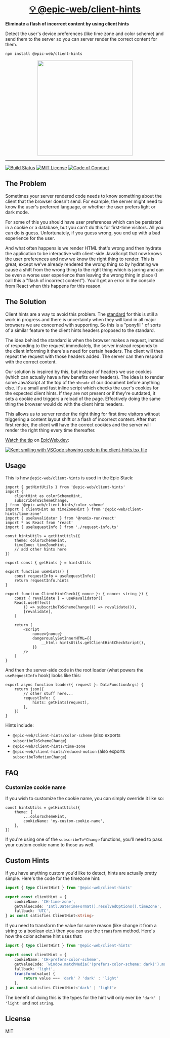 <div>
  <h1 align="center"><a href="https://npm.im/@epic-web/client-hints">💡 @epic-web/client-hints</a></h1>
  <strong>
    Eliminate a flash of incorrect content by using client hints
  </strong>
  <p>
    Detect the user's device preferences (like time zone and color scheme) and
    send them to the server so you can server render the correct content for
    them.
  </p>
</div>

```
npm install @epic-web/client-hints
```

<div align="center">
  <a
    alt="Epic Web logo"
    href="https://www.epicweb.dev"
  >
    <img
      width="300px"
      src="https://github-production-user-asset-6210df.s3.amazonaws.com/1500684/257881576-fd66040b-679f-4f25-b0d0-ab886a14909a.png"
    />
  </a>
</div>

<hr />

<!-- prettier-ignore-start -->
[![Build Status][build-badge]][build]
[![MIT License][license-badge]][license]
[![Code of Conduct][coc-badge]][coc]
<!-- prettier-ignore-end -->

## The Problem

Sometimes your server rendered code needs to know something about the client
that the browser doesn't send. For example, the server might need to know the
user's preferred language, or whether the user prefers light or dark mode.

For some of this you should have user preferences which can be persisted in a
cookie or a database, but you can't do this for first-time visitors. All you can
do is guess. Unfortunately, if you guess wrong, you end up with a bad experience
for the user.

And what often happens is we render HTML that's wrong and then hydrate the
application to be interactive with client-side JavaScript that now knows the
user preferences and now we know the right thing to render. This is great,
except we've already rendered the wrong thing so by hydrating we cause a shift
from the wrong thing to the right thing which is jarring and can be even a worse
user experience than leaving the wrong thing in place (I call this a "flash of
incorrect content"). You'll get an error in the console from React when this
happens for this reason.

## The Solution

Client hints are a way to avoid this problem. The
[standard](https://wicg.github.io/user-preference-media-features-headers/#usage-example)
for this is still a work in progress and there is uncertainty when they will
land in all major browsers we are concerned with supporting. So this is a
"ponyfill" of sorts of a similar feature to the client hints headers proposed to
the standard.

The idea behind the standard is when the browser makes a request, instead of
responding to the request immediately, the server instead responds to the client
informing it there's a need for certain headers. The client will then repeat the
request with those headers added. The server can then respond with the correct
content.

Our solution is inspired by this, but instead of headers we use cookies (which
can actually have a few benefits over headers). The idea is to render some
JavaScript at the top of the `<head>` of our document before anything else. It's
a small and fast inline script which checks the user's cookies for the expected
client hints. If they are not present or if they're outdated, it sets a cookie
and triggers a reload of the page. Effectively doing the same thing the browser
would do with the client hints headers.

This allows us to server render the right thing for first time visitors without
triggering a content layout shift or a flash of incorrect content. After that
first render, the client will have the correct cookies and the server will
render the right thing every time thereafter.

[Watch the tip](https://www.epicweb.dev/tips/use-client-hints-to-eliminate-content-layout-shift)
on [EpicWeb.dev](https://www.epicweb.dev):

[![Kent smiling with VSCode showing code in the client-hints.tsx file](https://github-production-user-asset-6210df.s3.amazonaws.com/1500684/242997340-ede18d0a-c117-4c65-9f1e-a87f262e4ce1.jpg)](https://www.epicweb.dev/tips/use-client-hints-to-eliminate-content-layout-shift)

## Usage

This is how `@epic-web/client-hints` is used in the Epic Stack:

```tsx
import { getHintUtils } from '@epic-web/client-hints'
import {
	clientHint as colorSchemeHint,
	subscribeToSchemeChange,
} from '@epic-web/client-hints/color-scheme'
import { clientHint as timeZoneHint } from '@epic-web/client-hints/time-zone'
import { useRevalidator } from '@remix-run/react'
import * as React from 'react'
import { useRequestInfo } from './request-info.ts'

const hintsUtils = getHintUtils({
	theme: colorSchemeHint,
	timeZone: timeZoneHint,
	// add other hints here
})

export const { getHints } = hintsUtils

export function useHints() {
	const requestInfo = useRequestInfo()
	return requestInfo.hints
}

export function ClientHintCheck({ nonce }: { nonce: string }) {
	const { revalidate } = useRevalidator()
	React.useEffect(
		() => subscribeToSchemeChange(() => revalidate()),
		[revalidate],
	)

	return (
		<script
			nonce={nonce}
			dangerouslySetInnerHTML={{
				__html: hintsUtils.getClientHintCheckScript(),
			}}
		/>
	)
}
```

And then the server-side code in the root loader (what powers the
`useRequestInfo` hook) looks like this:

```tsx
export async function loader({ request }: DataFunctionArgs) {
	return json({
		// other stuff here...
		requestInfo: {
			hints: getHints(request),
		},
	})
}
```

Hints include:

- `@epic-web/client-hints/color-scheme` (also exports `subscribeToSchemeChange`)
- `@epic-web/client-hints/time-zone`
- `@epic-web/client-hints/reduced-motion` (also exports
  `subscribeToMotionChange`)

## FAQ

### Customize cookie name

If you wish to customize the cookie name, you can simply override it like so:

```tsx
const hintsUtils = getHintUtils({
	theme: {
		...colorSchemeHint,
		cookieName: 'my-custom-cookie-name',
	},
})
```

If you're using one of the `subscribeTo*Change` functions, you'll need to pass
your custom cookie name to those as well.

## Custom Hints

If you have anything custom you'd like to detect, hints are actually pretty
simple. Here's the code for the timezone hint:

```ts
import { type ClientHint } from '@epic-web/client-hints'

export const clientHint = {
	cookieName: 'CH-time-zone',
	getValueCode: 'Intl.DateTimeFormat().resolvedOptions().timeZone',
	fallback: 'UTC',
} as const satisfies ClientHint<string>
```

If you need to transform the value for some reason (like change it from a string
to a boolean etc.) then you can use the `transform` method. Here's how the color
scheme hint uses that:

```ts
import { type ClientHint } from '@epic-web/client-hints'

export const clientHint = {
	cookieName: 'CH-prefers-color-scheme',
	getValueCode: `window.matchMedia('(prefers-color-scheme: dark)').matches ? 'dark' : 'light'`,
	fallback: 'light',
	transform(value) {
		return value === 'dark' ? 'dark' : 'light'
	},
} as const satisfies ClientHint<'dark' | 'light'>
```

The benefit of doing this is the types for the hint will only ever be
`'dark' | 'light'` and not `string`.

## License

MIT

<!-- prettier-ignore-start -->
[build-badge]: https://img.shields.io/github/actions/workflow/status/epicweb-dev/client-hints/release.yml?branch=main&logo=github&style=flat-square
[build]: https://github.com/epicweb-dev/client-hints/actions?query=workflow%3Arelease
[license-badge]: https://img.shields.io/badge/license-MIT%20License-blue.svg?style=flat-square
[license]: https://github.com/epicweb-dev/client-hints/blob/main/LICENSE
[coc-badge]: https://img.shields.io/badge/code%20of-conduct-ff69b4.svg?style=flat-square
[coc]: https://kentcdodds.com/conduct
<!-- prettier-ignore-end -->
